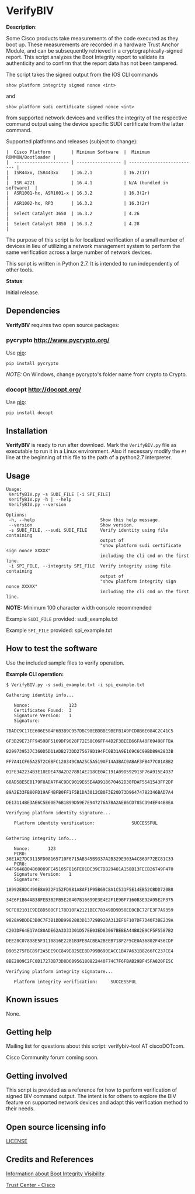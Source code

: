 # VerifyBIV

**Description**:

Some Cisco products take measurements of the code executed as they boot up.
These measurements are recorded in a hardware Trust Anchor Module, and can be
subsequently retrieved in a cryptographically-signed report. This script
analyzes the Boot Integrity report to validate its authenticity and to confirm
that the report data has not been tampered.

The script takes the signed output from the IOS CLI commands 

``show platform integrity signed nonce <int>`` 

and

``show platform sudi certificate signed nonce <int>``

from supported network devices and verifies the integrity of the respective
command output using the device specific SUDI certificate from the latter
command.

Supported platforms and releases (subject to change):
```
|  Cisco Platform        | Minimum Software  |  Minimum ROMMON/Bootloader |
|  --------------------- | ----------------- | -------------------------- |
|  ISR44xx, ISR443xx     | 16.2.1            | 16.2(1r)                   |
|  ISR 4221              | 16.4.1            | N/A (bundled in software)  |
|  ASR1001-hx, ASR1001-x | 16.3.2            | 16.3(2r)                   |
|  ASR1002-hx, RP3       | 16.3.2            | 16.3(2r)                   |
|  Select Catalyst 3650  | 16.3.2            | 4.26                       |
|  Select Catalyst 3850  | 16.3.2            | 4.28                       |
```
 
The purpose of this script is for localized verification of a small number of
devices in lieu of utilizing a network management system to perform the same
verification across a large number of network devices.

This script is written in Python 2.7. It is intended to run independently of
other tools.

**Status**:

Initial release.

## Dependencies

__VerifyBIV__ requires two open source packages:

### __pycrypto__ <http://www.pycrypto.org/> ###
Use [pip](http://pip-installer.org):

    pip install pycrypto

_NOTE:_ On Windows, change pycrypto's folder name from crypto to Crypto.

### __docopt__ <http://docopt.org/> ###
Use [pip](http://pip-installer.org):

    pip install docopt

## Installation

__VerifyBIV__ is ready to run after download. Mark the ``VerifyBIV.py`` file as
executable to run it in a Linux environment. Also if necessary modify the
``#!`` line at the beginning of this file to the path of a python2.7 interpreter.

## Usage

```
Usage:
 VerifyBIV.py -s SUDI_FILE [-i SPI_FILE]
 VerifyBIV.py -h | --help
 VerifyBIV.py --version

Options:
 -h, --help                         Show this help message.
 --version                          Show version.
 -s SUDI_FILE, --sudi SUDI_FILE     Verify identity using file containing
                                    output of
                                    "show platform sudi certificate sign nonce XXXXX"
                                    including the cli cmd on the first line.
 -i SPI_FILE, --integrity SPI_FILE  Verify integrity using file containing
                                    output of
                                    "show platform integrity sign nonce XXXXX"
                                    including the cli cmd on the first line.
```

__NOTE:__ Minimum 100 character width console recommended

Example ``SUDI_FILE`` provided: sudi\_example.txt

Example ``SPI_FILE`` provided: spi\_example.txt

## How to test the software

Use the included sample files to verify operation.

__Example CLI operation:__

```
$ VerifyBIV.py -s sudi_example.txt -i spi_example.txt

Gathering identity info...

   Nonce:               123
   Certificates Found:  3
   Signature Version:   1
   Signature:
        7BADC9C17EE606E584F6B3B9C957DBC98EBDBBE9BEFB1A9FCD8B6E084C2C41C5
        6F3B29E73FF9459BF5169DF9628F72E58C06FF44D2F3BEEB66FA40F09498FFBA
        B299739537C360D5D11ADB273DD275679D194FC0B31A9E169C6C99BD89A2833B
        FF7A41CF65A2572C6BFC120349C8A25C5A519AF14A3BAC0ABAF3FB477C01ABB2
        01FE342234B3E18EDE478A2D278B1AE218CE0AC191A09D592913F76A915E4D37
        68AD58E5E8179F8ADA7F4C9DC9019E65E4AD918670462D38FDAF5541543FF2DF
        89A2E33FB80FD19AF4BFB0FF1F5B1DA3012CB0F3E20D73D96474782346BAD7A4
        DE13114BE3AE6C5E60E76B1B99D59E7E947276A7BA2AEB6CD785C394EF44B8EA

Verifying platform identity signature...

   Platform identity verification:              SUCCESSFUL 


Gathering integrity info...

   Nonce:       123
   PCR0:        36E1A27DC9115FD08165710F6715AB345B9337A2B329E303A4C869F72EC81C33
   PCR8:        44F9646B04860009FC45105F816FE01DC39C7DB29401A158B13FECB26749F470
   Signature Version:   1
   Signature:
        18992E8DC490E8A932F152FD981A8AF1F95B69C8A1C531F5E14EB52CBDD720B8
        34E6F1B64AB38FEB3B2FB5E20407B16699E3E4E2F1E9BF7160B3E92A95E2F375
        9CFE02101C9EE8D508CF178D10FA2121BEC78349BD9D58EE0CBC72FE3F7A9359
        9828A9DDDE3B0C7F3B1DDB9982883D13729B92BA312EF6F107DF7D40F3BE239A
        C203DF64E17AC80ADE62A3D33301D57EE03ED83067BEBEA44B82E9CF5F5587B2
        DEE28C07898E5F3110816E2281B3FE8ACBEA2BEEB718F2F5CE0A36802F456CDF
        D905275FBC89F2A5EE9CC849E825EE8D799B690EACC1BA7A631B8266FC237CE4
        8BE2809C2FC0D1727DB73D8D68956180822440F74C7F6FBAB29BF45FA820FE5C

Verifying platform integrity signature...

   Platform integrity verification:     SUCCESSFUL 

```
## Known issues

None.

## Getting help

Mailing list for questions about this script: verifybiv-tool AT ciscoDOTcom.

Cisco Community forum coming soon.

## Getting involved

This script is provided as a reference for how to perform verification of
signed BIV command output. The intent is for others to explore the BIV feature
on supported network devices and adapt this verification method to their needs.

## Open source licensing info
[LICENSE](LICENSE)

## Credits and References

[Information about Boot Integrity Visibility](https://www.cisco.com/c/en/us/td/docs/ios-xml/ios/fundamentals/configuration/xe-16/fundamentals-xe-16-book/bt-it-vis.html)

[Trust Center - Cisco](https://trust.cisco.com)
